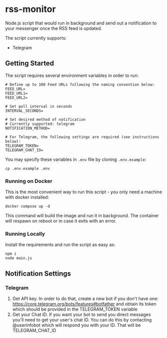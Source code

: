 # rss-monitor
Node.js script that would run in background and send out a notification to your messenger once the RSS feed is updated.

The script currently supports:
- Telegram

## Getting Started

The script requires several environment variables in order to run:

```
# Define up to 100 Feed URLs following the naming convention below:
FEED_URL=
FEED_URL1=
FEED_URL2=

# Set poll interval in seconds
INTERVAL_SECONDS=

# Set desired method of notification
# Currently supported: telegram
NOTIFICATION_METHOD=

# For Telegram, the following settings are required (see instructions below):
TELEGRAM_TOKEN=
TELEGRAM_CHAT_ID=
```

You may specify these variables in `.env` file by cloning `.env.example`:

```
cp .env.example .env
```

### Running on Docker

This is the most convenient way to run this script - you only need a machine with docker installed:

```
docker compose up -d
```

This command will build the image and run it in background. The container will respawn on reboot or in case it exits with an error.

### Running Locally

Install the requirements and run the script as easy as:

```
npm i
node main.js
```

## Notification Settings

### Telegram

1. Get API key. In order to do that, create a new bot if you don't have one: https://core.telegram.org/bots/features#botfather and obtain its token which should be provided in the TELEGRAM_TOKEN variable
2. Get your Chat ID. If you want your bot to send you direct messages you'll need to get your user's chat ID. You can do this by contacting @userinfobot which will respond you with your ID. That will be TELEGRAM_CHAT_ID
